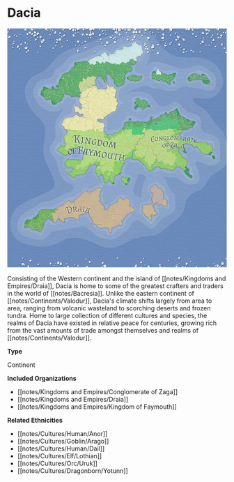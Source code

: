 # Dacia

[![](notes/assets/Dacia.jpg "Dacia.jpg")](/i/2481299 "Dacia.jpg")

Consisting of the Western continent and the island of [[notes/Kingdoms and Empires/Draia]], Dacia is home to some of the greatest crafters and traders in the world of [[notes/Bacresia]]. Unlike the eastern continent of [[notes/Continents/Valodur]], Dacia's climate shifts largely from area to area, ranging from volcanic wasteland to scorching deserts and frozen tundra. Home to large collection of different cultures and species, the realms of Dacia have existed in relative peace for centuries, growing rich from the vast amounts of trade amongst themselves and realms of [[notes/Continents/Valodur]].

**Type**

Continent

**Included Organizations**

*   [[notes/Kingdoms and Empires/Conglomerate of Zaga]]
*   [[notes/Kingdoms and Empires/Draia]]
*   [[notes/Kingdoms and Empires/Kingdom of Faymouth]]

**Related Ethnicities**

*   [[notes/Cultures/Human/Anor]]
*   [[notes/Cultures/Goblin/Arago]]
*   [[notes/Cultures/Human/Dail]]
*   [[notes/Cultures/Elf/Lothian]]
*   [[notes/Cultures/Orc/Uruk]]
*   [[notes/Cultures/Dragonborn/Yotunn]]